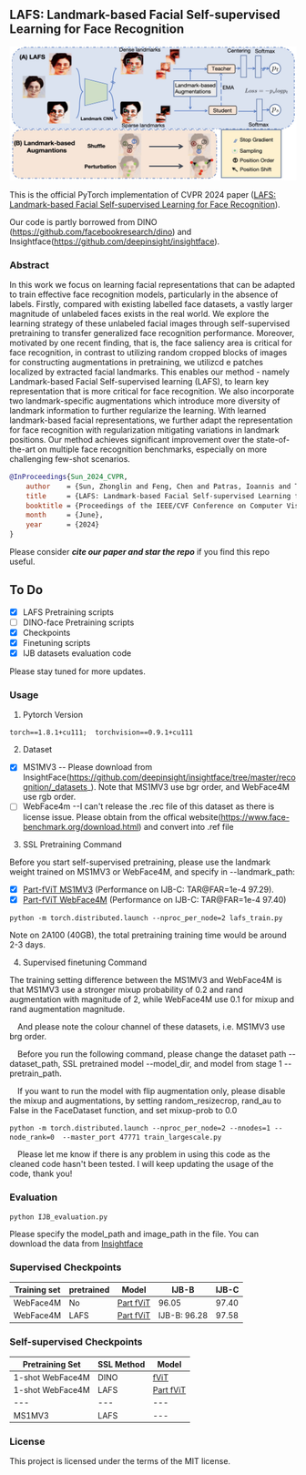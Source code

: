 ## **LAFS: Landmark-based Facial Self-supervised Learning for Face Recognition**

![LAFS](image/LAFS_img.jpg)
<!---
<p align="center">
    <img src="image/LAFS_aug_small_v3.pdf" alt="pdf" width="600"/>
</p> 
-->
<!--- 添加一下main图片，我没找到png版本的大图-->

This is the official PyTorch implementation of CVPR 2024 paper  ([LAFS: Landmark-based Facial Self-supervised Learning for Face Recognition](https://arxiv.org/abs/2403.08161)).

Our code is partly borrowed from DINO (https://github.com/facebookresearch/dino) and Insightface(https://github.com/deepinsight/insightface).

### Abstract
In this work we focus on learning facial representations that can be adapted to train effective face recognition models, particularly in the absence of labels. Firstly, compared with existing labelled face datasets, a vastly larger magnitude of unlabeled faces exists in the real world. We explore the learning strategy of these unlabeled facial images through self-supervised pretraining to transfer generalized face recognition performance. Moreover, motivated by one recent finding, that is, the face saliency area is critical for face recognition, in contrast to utilizing random cropped blocks of images for constructing augmentations in pretraining, we utilizcd e patches localized by extracted facial landmarks. This enables our method - namely Landmark-based Facial Self-supervised learning (LAFS), to learn key representation that is more critical for face recognition. We also incorporate two landmark-specific augmentations which introduce more diversity of landmark information to further regularize the learning. With learned landmark-based facial representations, we further adapt the representation for face recognition with regularization mitigating variations in landmark positions. Our method achieves significant improvement over the state-of-the-art on multiple face recognition benchmarks, especially on more challenging few-shot scenarios.

```bibtex
@InProceedings{Sun_2024_CVPR,
    author    = {Sun, Zhonglin and Feng, Chen and Patras, Ioannis and Tzimiropoulos, Georgios},
    title     = {LAFS: Landmark-based Facial Self-supervised Learning for Face Recognition},
    booktitle = {Proceedings of the IEEE/CVF Conference on Computer Vision and Pattern Recognition (CVPR)},
    month     = {June},
    year      = {2024}
}
```
Please consider ***cite our paper and star the repo*** if you find this repo useful.



## To Do

- [x] LAFS Pretraining scripts
- [ ] DINO-face Pretraining scripts
- [x] Checkpoints
- [x] Finetuning scripts
- [x] IJB datasets evaluation code

Please stay tuned for more updates.
### Usage
1. Pytorch Version
```
torch==1.8.1+cu111;  torchvision==0.9.1+cu111
```
2. Dataset

- [x] MS1MV3    -- Please download from InsightFace(https://github.com/deepinsight/insightface/tree/master/recognition/_datasets_). Note that MS1MV3 use bgr order, and WebFace4M use rgb order.
- [ ] WebFace4m  --I can't release the .rec file of this dataset as there is license issue. Please obtain from the offical website(https://www.face-benchmark.org/download.html) and convert into .ref file

3. SSL Pretraining Command

Before you start self-supervised pretraining, please use the landmark weight trained on MS1MV3 or WebFace4M, and specify in --landmark_path:

- [x] [Part-fViT MS1MV3](https://drive.google.com/file/d/1ev-y0aOmt1mhQCCZwh3ef204ibszi1Rl/view?usp=sharing) (Performance on IJB-C: TAR@FAR=1e-4 97.29).
- [x] [Part-fViT WebFace4M](https://drive.google.com/file/d/16fsYE-j4v6dh7V-_aM0nnU9VdjjlZ1VX/view?usp=drive_link) (Performance on IJB-C: TAR@FAR=1e-4 97.40)

```
python -m torch.distributed.launch --nproc_per_node=2 lafs_train.py
```
Note on 2A100 (40GB), the total pretraining training time would be around 2-3 days. 

4. Supervised finetuning Command

The training setting difference between the MS1MV3 and WebFace4M is that MS1MV3 use a stronger mixup probability of 0.2 and rand augmentation with magnitude of 2, while WebFace4M use 0.1 for mixup and rand augmentation magnitude. 

&emsp;And please note the colour channel of these datasets, i.e. MS1MV3 use brg order.

&emsp;Before you run the following command, please change the dataset path --dataset_path, SSL pretrained model --model_dir, and model from stage 1 --pretrain_path.

&emsp;If you want to run the model with flip augmentation only, please disable the mixup and augmentations, by setting random_resizecrop, rand_au to False in the FaceDataset function, and set mixup-prob to 0.0


```
python -m torch.distributed.launch --nproc_per_node=2 --nnodes=1 --node_rank=0  --master_port 47771 train_largescale.py
```


&emsp;Please let me know if there is any problem in using this code as the cleaned code hasn't been tested. I will keep updating the usage of the code, thank you!

### Evaluation
```
python IJB_evaluation.py
```
Please specify the model_path and image_path in the file. You can download the data from [Insightface](https://drive.google.com/file/d/1aC4zf2Bn0xCVH_ZtEuQipR2JvRb1bf8o/view?usp=sharing)
### Supervised Checkpoints
|Training set   | pretrained|Model  | IJB-B| IJB-C|
|---            | ---       | ---   | ---        |---|
|WebFace4M      | No        | [Part fViT](https://drive.google.com/file/d/16fsYE-j4v6dh7V-_aM0nnU9VdjjlZ1VX/view?usp=drive_link)      | 96.05| 97.40|
|WebFace4M      | LAFS      | [Part fViT](https://drive.google.com/file/d/1BUYm2Bcgp8ZRlBcwOZxiJtWiQAvK2Ujy/view?usp=drive_link)|   IJB-B: 96.28| 97.58|

### Self-supervised Checkpoints
|Pretraining Set   | SSL Method|Model  |
|---             | ---       | ---   |
|1-shot WebFace4M      | DINO        | [fViT](https://drive.google.com/file/d/19hbQYNnMvJ5enKlxOQnb5QSCefL6MTuA/view?usp=drive_link)      |
|1-shot WebFace4M      | LAFS      | [Part fViT](https://drive.google.com/file/d/1WykUT8MRBbc8Oc-WjQ_aya2ubfLPMgae/view?usp=drive_link)|   
|---             | ---      | ---   |
|MS1MV3          | LAFS      | ---   | 
### License
This project is licensed under the terms of the MIT license.
